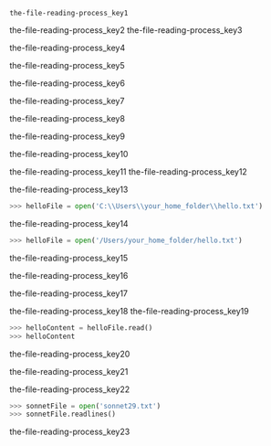 ```ngMeta
the-file-reading-process_key1
```

the-file-reading-process_key2
the-file-reading-process_key3


the-file-reading-process_key4


the-file-reading-process_key5


the-file-reading-process_key6


the-file-reading-process_key7


the-file-reading-process_key8


the-file-reading-process_key9


the-file-reading-process_key10


the-file-reading-process_key11
the-file-reading-process_key12


the-file-reading-process_key13


```python
>>> helloFile = open('C:\\Users\\your_home_folder\\hello.txt')
```
the-file-reading-process_key14


```python
>>> helloFile = open('/Users/your_home_folder/hello.txt')
```
the-file-reading-process_key15


the-file-reading-process_key16


the-file-reading-process_key17


the-file-reading-process_key18
the-file-reading-process_key19


```python
>>> helloContent = helloFile.read()
>>> helloContent
```
the-file-reading-process_key20


the-file-reading-process_key21



the-file-reading-process_key22


```python
>>> sonnetFile = open('sonnet29.txt')
>>> sonnetFile.readlines()
```
the-file-reading-process_key23
